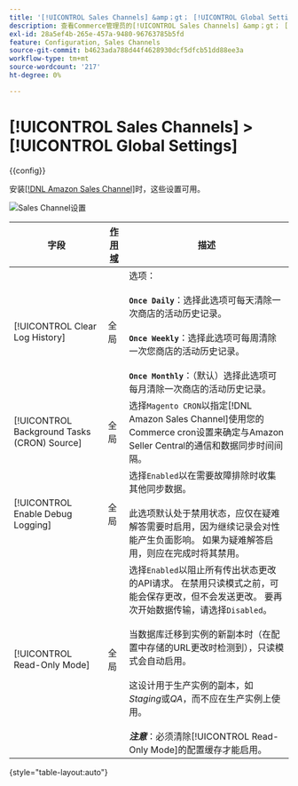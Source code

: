 ```yaml
---
title: '[!UICONTROL Sales Channels] &amp；gt； [!UICONTROL Global Settings]'
description: 查看Commerce管理员的[!UICONTROL Sales Channels] &amp；gt； [!UICONTROL Global Settings]页面上的配置设置。
exl-id: 28a5ef4b-265e-457a-9480-96763785b5fd
feature: Configuration, Sales Channels
source-git-commit: b4623ada788d44f4628930dcf5dfcb51dd88ee3a
workflow-type: tm+mt
source-wordcount: '217'
ht-degree: 0%

---
```


# [!UICONTROL Sales Channels] > [!UICONTROL Global Settings]

{{config}}

安装[[!DNL Amazon Sales Channel]](https://experienceleague.adobe.com/docs/commerce-channels/amazon/getting-started/install.html?lang=zh-Hans)时，这些设置可用。

![Sales Channel设置](./assets/config-sales-channel-global-settings.png)<!-- zoom -->

| 字段 | [作用域](../getting-started/websites-stores-views.md#scope-settings) | 描述 |
|-----|---------|------|
| [!UICONTROL Clear Log History] | 全局 | 选项：<br/><br/>**`Once Daily`**：选择此选项可每天清除一次商店的活动历史记录。<br/><br/>**`Once Weekly`**：选择此选项可每周清除一次您商店的活动历史记录。<br/><br/>**`Once Monthly`**：（默认）选择此选项可每月清除一次商店的活动历史记录。 |
| [!UICONTROL Background Tasks (CRON) Source] | 全局 | 选择`Magento CRON`以指定[!DNL Amazon Sales Channel]使用您的Commerce cron设置来确定与Amazon Seller Central的通信和数据同步时间间隔。 |
| [!UICONTROL Enable Debug Logging] | 全局 | 选择`Enabled`以在需要故障排除时收集其他同步数据。<br/><br/>此选项默认处于禁用状态，应仅在疑难解答需要时启用，因为继续记录会对性能产生负面影响。 如果为疑难解答启用，则应在完成时将其禁用。 |
| [!UICONTROL Read-Only Mode] | 全局 | 选择`Enabled`以阻止所有传出状态更改的API请求。 在禁用只读模式之前，可能会保存更改，但不会发送更改。 要再次开始数据传输，请选择`Disabled`。<br/><br/>当数据库迁移到实例的新副本时（在配置中存储的URL更改时检测到），只读模式会自动启用。<br/><br/>这设计用于生产实例的副本，如&#x200B;_Staging_&#x200B;或&#x200B;_QA_，而不应在生产实例上使用。<br/><br/>**_注意&#x200B;_**：必须清除[!UICONTROL Read-Only Mode]的配置缓存才能启用。 |

{style="table-layout:auto"}
